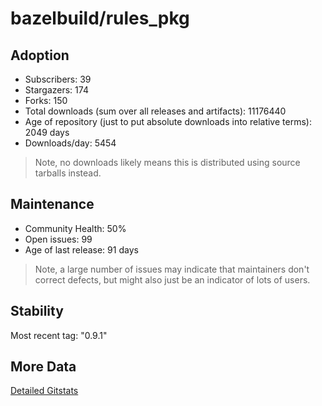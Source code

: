 # bazelbuild/rules_pkg

## Adoption

- Subscribers: 39
- Stargazers: 174
- Forks: 150
- Total downloads (sum over all releases and artifacts): 11176440
- Age of repository (just to put absolute downloads into relative terms): 2049 days
- Downloads/day: 5454

> Note, no downloads likely means this is distributed using source tarballs instead.

## Maintenance

- Community Health: 50%
- Open issues: 99
- Age of last release: 91 days

> Note, a large number of issues may indicate that maintainers don't correct defects, but might also
> just be an indicator of lots of users.

## Stability

Most recent tag: "0.9.1"

## More Data

[Detailed Gitstats](/bazel-catalog/gitstats/bazelbuild/rules_pkg)

